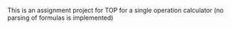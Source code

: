 This is an assignment project for TOP for a single operation calculator (no parsing of formulas is implemented)